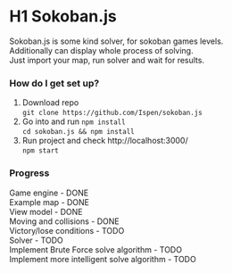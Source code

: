 # H1 Sokoban.js #
Sokoban.js is some kind solver, for sokoban games levels.  
Additionally can display whole process of solving.  
Just import your map, run solver and wait for results.

### How do I get set up? ###
1. Download repo  
`git clone https://github.com/Ispen/sokoban.js`
2. Go into and run `npm install`  
`cd sokoban.js && npm install`
3. Run project and check http://localhost:3000/  
`npm start`
### Progress ###
Game engine - DONE  
Example map - DONE  
View model - DONE  
Moving and collisions - DONE  
Victory/lose conditions - TODO  
Solver - TODO  
Implement Brute Force solve algorithm - TODO  
Implement more intelligent solve algorithm - TODO  
